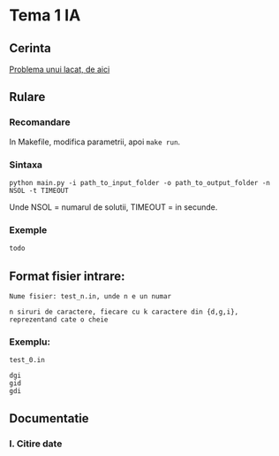 # Tema 1 IA

## Cerinta

[Problema unui lacat, de aici](http://irinaciocan.ro/inteligenta_artificiala/exemple-teme-a-star.php)

## Rulare

### Recomandare
In Makefile, modifica parametrii, apoi `make run`.

### Sintaxa
`
python main.py -i path_to_input_folder -o path_to_output_folder -n NSOL -t TIMEOUT
`

Unde NSOL = numarul de solutii, TIMEOUT = in secunde.

### Exemple
```python
todo
```


## Format fisier intrare:
```
Nume fisier: test_n.in, unde n e un numar

n siruri de caractere, fiecare cu k caractere din {d,g,i}, reprezentand cate o cheie
```
### Exemplu:
```
test_0.in

dgi
gid
gdi
```

## Documentatie

### I. Citire date
